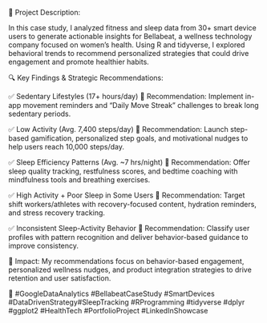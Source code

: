 📄 Project Description:

In this case study, I analyzed fitness and sleep data from 30+ smart device users to generate actionable insights for Bellabeat, a wellness technology company focused on women’s health. Using R and tidyverse, I explored behavioral trends to recommend personalized strategies that could drive engagement and promote healthier habits.

🔍 Key Findings & Strategic Recommendations:

✅ Sedentary Lifestyles (17+ hours/day)
🔁 Recommendation: Implement in-app movement reminders and “Daily Move Streak” challenges to break long sedentary periods.

✅ Low Activity (Avg. 7,400 steps/day)
🔁 Recommendation: Launch step-based gamification, personalized step goals, and motivational nudges to help users reach 10,000 steps/day.

✅ Sleep Efficiency Patterns (Avg. ~7 hrs/night)
🔁 Recommendation: Offer sleep quality tracking, restfulness scores, and bedtime coaching with mindfulness tools and breathing exercises.

✅ High Activity + Poor Sleep in Some Users
🔁 Recommendation: Target shift workers/athletes with recovery-focused content, hydration reminders, and stress recovery tracking.

✅ Inconsistent Sleep-Activity Behavior
🔁 Recommendation: Classify user profiles with pattern recognition and deliver behavior-based guidance to improve consistency.

🎯 Impact:
My recommendations focus on behavior-based engagement, personalized wellness nudges, and product integration strategies to drive retention and user satisfaction.

🔗 #GoogleDataAnalytics #BellabeatCaseStudy #SmartDevices #DataDrivenStrategy#SleepTracking #RProgramming #tidyverse #dplyr #ggplot2 #HealthTech #PortfolioProject #LinkedInShowcase

